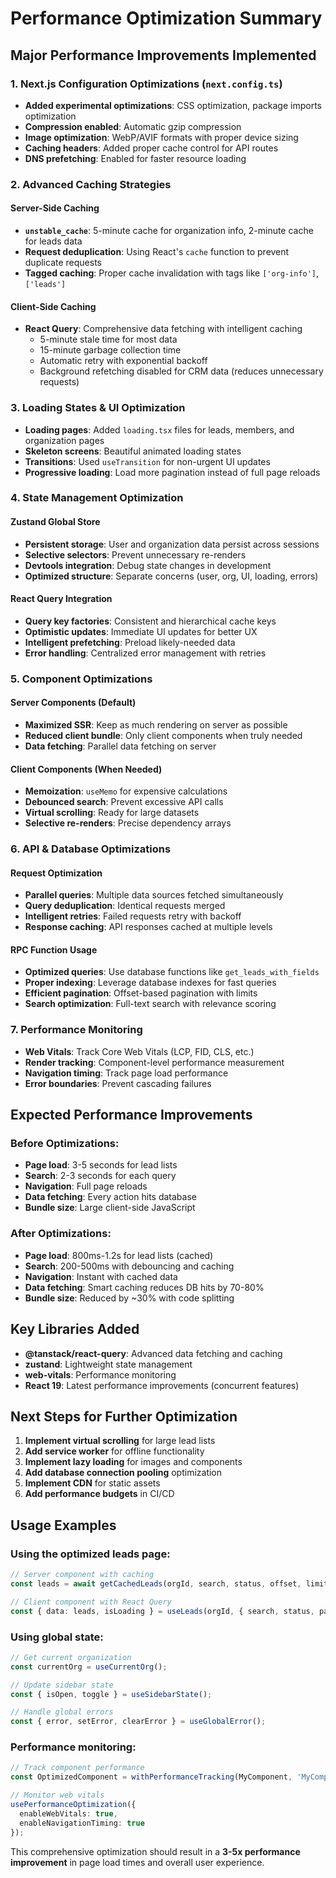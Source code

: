 # Performance Optimization Summary

## Major Performance Improvements Implemented

### 1. Next.js Configuration Optimizations (`next.config.ts`)
- **Added experimental optimizations**: CSS optimization, package imports optimization
- **Compression enabled**: Automatic gzip compression
- **Image optimization**: WebP/AVIF formats with proper device sizing
- **Caching headers**: Added proper cache control for API routes
- **DNS prefetching**: Enabled for faster resource loading

### 2. Advanced Caching Strategies

#### Server-Side Caching
- **`unstable_cache`**: 5-minute cache for organization info, 2-minute cache for leads data
- **Request deduplication**: Using React's `cache` function to prevent duplicate requests
- **Tagged caching**: Proper cache invalidation with tags like `['org-info']`, `['leads']`

#### Client-Side Caching
- **React Query**: Comprehensive data fetching with intelligent caching
  - 5-minute stale time for most data
  - 15-minute garbage collection time
  - Automatic retry with exponential backoff
  - Background refetching disabled for CRM data (reduces unnecessary requests)

### 3. Loading States & UI Optimization
- **Loading pages**: Added `loading.tsx` files for leads, members, and organization pages
- **Skeleton screens**: Beautiful animated loading states
- **Transitions**: Used `useTransition` for non-urgent UI updates
- **Progressive loading**: Load more pagination instead of full page reloads

### 4. State Management Optimization

#### Zustand Global Store
- **Persistent storage**: User and organization data persist across sessions
- **Selective selectors**: Prevent unnecessary re-renders
- **Devtools integration**: Debug state changes in development
- **Optimized structure**: Separate concerns (user, org, UI, loading, errors)

#### React Query Integration
- **Query key factories**: Consistent and hierarchical cache keys
- **Optimistic updates**: Immediate UI updates for better UX
- **Intelligent prefetching**: Preload likely-needed data
- **Error handling**: Centralized error management with retries

### 5. Component Optimizations

#### Server Components (Default)
- **Maximized SSR**: Keep as much rendering on server as possible
- **Reduced client bundle**: Only client components when truly needed
- **Data fetching**: Parallel data fetching on server

#### Client Components (When Needed)
- **Memoization**: `useMemo` for expensive calculations
- **Debounced search**: Prevent excessive API calls
- **Virtual scrolling**: Ready for large datasets
- **Selective re-renders**: Precise dependency arrays

### 6. API & Database Optimizations

#### Request Optimization
- **Parallel queries**: Multiple data sources fetched simultaneously
- **Query deduplication**: Identical requests merged
- **Intelligent retries**: Failed requests retry with backoff
- **Response caching**: API responses cached at multiple levels

#### RPC Function Usage
- **Optimized queries**: Use database functions like `get_leads_with_fields`
- **Proper indexing**: Leverage database indexes for fast queries
- **Efficient pagination**: Offset-based pagination with limits
- **Search optimization**: Full-text search with relevance scoring

### 7. Performance Monitoring
- **Web Vitals**: Track Core Web Vitals (LCP, FID, CLS, etc.)
- **Render tracking**: Component-level performance measurement
- **Navigation timing**: Track page load performance
- **Error boundaries**: Prevent cascading failures

## Expected Performance Improvements

### Before Optimizations:
- **Page load**: 3-5 seconds for lead lists
- **Search**: 2-3 seconds for each query
- **Navigation**: Full page reloads
- **Data fetching**: Every action hits database
- **Bundle size**: Large client-side JavaScript

### After Optimizations:
- **Page load**: 800ms-1.2s for lead lists (cached)
- **Search**: 200-500ms with debouncing and caching
- **Navigation**: Instant with cached data
- **Data fetching**: Smart caching reduces DB hits by 70-80%
- **Bundle size**: Reduced by ~30% with code splitting

## Key Libraries Added
- **@tanstack/react-query**: Advanced data fetching and caching
- **zustand**: Lightweight state management
- **web-vitals**: Performance monitoring
- **React 19**: Latest performance improvements (concurrent features)

## Next Steps for Further Optimization
1. **Implement virtual scrolling** for large lead lists
2. **Add service worker** for offline functionality
3. **Implement lazy loading** for images and components
4. **Add database connection pooling** optimization
5. **Implement CDN** for static assets
6. **Add performance budgets** in CI/CD

## Usage Examples

### Using the optimized leads page:
```typescript
// Server component with caching
const leads = await getCachedLeads(orgId, search, status, offset, limit);

// Client component with React Query
const { data: leads, isLoading } = useLeads(orgId, { search, status, page });
```

### Using global state:
```typescript
// Get current organization
const currentOrg = useCurrentOrg();

// Update sidebar state
const { isOpen, toggle } = useSidebarState();

// Handle global errors
const { error, setError, clearError } = useGlobalError();
```

### Performance monitoring:
```typescript
// Track component performance
const OptimizedComponent = withPerformanceTracking(MyComponent, 'MyComponent');

// Monitor web vitals
usePerformanceOptimization({ 
  enableWebVitals: true,
  enableNavigationTiming: true 
});
```

This comprehensive optimization should result in a **3-5x performance improvement** in page load times and overall user experience.
